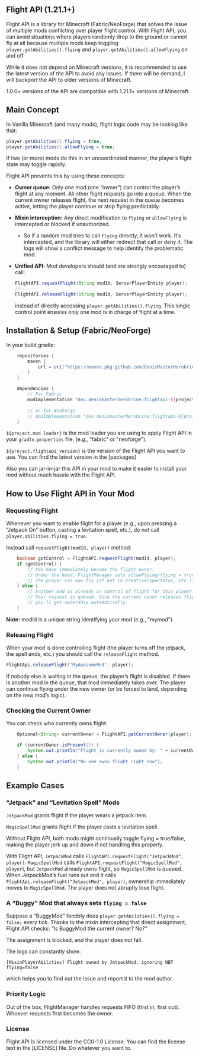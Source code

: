## Flight API (1.21.1+)

Flight API is a library for Minecraft (Fabric/NeoForge) that solves the issue of multiple mods conflicting over player flight control. With Flight API, you can avoid situations where players randomly drop to the ground or cannot fly at all because multiple mods keep toggling `player.getAbilities().flying` and `player.getAbilities().allowFlying` on and off.

While it does not depend on Minecraft versions, it is recommended to use the latest version of the API to avoid any issues. If there will be demand, I will backport the API to older versions of Minecraft. 

1.0.0+ versions of the API are compatible with 1.21.1+ versions of Minecraft.

## Main Concept
   In Vanilla Minecraft (and many mods), flight logic code may be looking like that:

```java
player.getAbilities().flying = true;
player.getAbilities().allowFlying = true;
```
If two (or more) mods do this in an uncoordinated manner, the player’s flight state may toggle rapidly. 

Flight API prevents this by using these concepts:

 - **Owner queue:** Only one mod (one “owner”) can control the player’s flight at any moment. All other flight requests go into a queue. When the current owner releases flight, the next request in the queue becomes active, letting the player continue or stop flying predictably.

 - **Mixin interception:** Any direct modification to `flying` or `allowFlying` is intercepted or blocked if unauthorized.

    - So if a random mod tries to call `flying` directly, it won’t work.
    It’s intercepted, and the library will either redirect that call or deny it. The logs will show a conflict message to help identify the problematic mod.

 - **Unified API:** Mod developers should (and are strongly encouraged to) call:

    ```java
    FlightAPI.requestFlight(String modId, ServerPlayerEntity player);
    // ...
    FlightAPI.releaseFlight(String modId, ServerPlayerEntity player);
    ```
    
    instead of directly accessing `player.getAbilities().flying`. This single control point ensures only one mod is in charge of flight at a time.

## Installation & Setup (Fabric/NeoForge)
   In your build.gradle:
   
```groovy
    repositories {
        maven {
            url = uri("https://maven.pkg.github.com/DenisMasterHerobrine/flightapi-${project.mod_loader}")
        }
    }

    dependencies {
        // For Fabric
        modImplementation "dev.denismasterherobrine:flightapi-${project.mod_loader}:${project.flightapi_version}"
    
        // or for NeoForge
        // modImplementation "dev.denismasterherobrine:flightapi-${project.mod_loader}:${project.flightapi_version}"
    }
```

`${project.mod_loader}` is the mod loader you are using to apply Flight API in your `gradle.properties` file. (e.g., "fabric" or "neoforge").

`${project.flightapi_version}` is the version of the Flight API you want to use. You can find the latest version in the [packages]

Also you can jar-in-jar this API in your mod to make it easier to install your mod without much hassle with the Flight API.

## How to Use Flight API in Your Mod
   
### Requesting Flight
   Whenever you want to enable flight for a player (e.g., upon pressing a “Jetpack On” button, casting a levitation spell, etc.), do not call `player.abilities.flying = true`. 
   
Instead call `requestFlight(modId, player)` method:

```java
    boolean gotControl = FlightAPI.requestFlight(modId, player);
    if (gotControl) {
        // You have immediately become the flight owner.
        // Under the hood, FlightManager sets allowFlying/flying = true for the player.
        // The player can now fly (if not in creative/spectator, etc.).
    } else {
        // Another mod is already in control of flight for this player.
        // Your request is queued. Once the current owner releases flight,
        // you'll get ownership automatically.
    }
```
**Note:** modId is a unique string identifying your mod (e.g., "mymod").

### Releasing Flight
When your mod is done controlling flight (the player turns off the jetpack, the spell ends, etc.) you should call the `releaseFlight` method.

```java
FlightApi.releaseFlight("MyAwesomeMod", player);
```

If nobody else is waiting in the queue, the player’s flight is disabled.
If there is another mod in the queue, that mod immediately takes over. The player can continue flying under the new owner (or be forced to land, depending on the new mod’s logic).

### Checking the Current Owner
You can check who currently owns flight:

```java
    Optional<String> currentOwner = FlightAPI.getCurrentOwner(player);

    if (currentOwner.isPresent()) {
        System.out.println("Flight is currently owned by: " + currentOwner.get());
    } else {
        System.out.println("No one owns flight right now");
    }
```
## Example Cases

### “Jetpack” and “Levitation Spell” Mods
   
`JetpackMod` grants flight if the player wears a jetpack item.

`MagicSpellMod` grants flight if the player casts a levitation spell.

Without Flight API, both mods might continually toggle flying = true/false, making the player jerk up and down if not handling this properly.

With Flight API, `JetpackMod` calls `FlightAPI.requestFlight("JetpackMod", player)`.
`MagicSpellMod` calls `FlightAPI.requestFlight("MagicSpellMod", player`), but `JetpackMod` already owns flight, so `MagicSpellMod` is queued.
When JetpackMod’s fuel runs out and it calls `FlightApi.releaseFlight("JetpackMod", player)`, ownership immediately moves to `MagicSpellMod`. The player does not abruptly lose flight.

### A “Buggy” Mod that always sets `flying = false`
Suppose a “BuggyMod” forcibly does `player.getAbilities().flying = false;` every tick.
Thanks to the mixin intercepting that direct assignment, Flight API checks: “Is BuggyMod the current owner? No?”

The assignment is blocked, and the player does not fall. 

The logs can constantly show:
```log
[MixinPlayerAbilities] Flight owned by JetpackMod, ignoring NBT flying=false
```

which helps you to find out the issue and report it to the mod author.
 
### Priority Logic
Out of the box, FlightManager handles requests FIFO (first in, first out). Whoever requests first becomes the owner.

### License
Flight API is licensed under the CC0-1.0 License. You can find the license text in the [LICENSE] file.
Do whatever you want to.